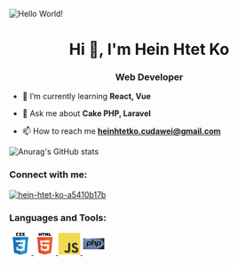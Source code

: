 ![Hello World!](https://github.com/HeinHtetKo/HeinHtetKo/blob/main/profile.avif)
<h1 align="center">Hi 👋, I'm Hein Htet Ko</h1>
<h3 align="center">Web Developer</h3>

- 🌱 I’m currently learning **React, Vue**

- 💬 Ask me about **Cake PHP, Laravel**

- 📫 How to reach me **heinhtetko.cudawei@gmail.com**


![Anurag's GitHub stats](https://github-readme-stats.vercel.app/api?username=HeinHtetKo&show_icons=true&theme=react)



<h3 align="left">Connect with me:</h3>
<p align="left">
<a href="https://linkedin.com/in/hein-htet-ko-a5410b17b" target="blank"><img align="center" src="https://raw.githubusercontent.com/rahuldkjain/github-profile-readme-generator/master/src/images/icons/Social/linked-in-alt.svg" alt="hein-htet-ko-a5410b17b" height="30" width="40" /></a>
</p>

<h3 align="left">Languages and Tools:</h3>
<p align="left"> <a href="https://www.w3schools.com/css/" target="_blank" rel="noreferrer"> <img src="https://raw.githubusercontent.com/devicons/devicon/master/icons/css3/css3-original-wordmark.svg" alt="css3" width="40" height="40"/> </a> <a href="https://www.w3.org/html/" target="_blank" rel="noreferrer"> <img src="https://raw.githubusercontent.com/devicons/devicon/master/icons/html5/html5-original-wordmark.svg" alt="html5" width="40" height="40"/> </a> <a href="https://developer.mozilla.org/en-US/docs/Web/JavaScript" target="_blank" rel="noreferrer"> <img src="https://raw.githubusercontent.com/devicons/devicon/master/icons/javascript/javascript-original.svg" alt="javascript" width="40" height="40"/> </a> <a href="https://www.php.net" target="_blank" rel="noreferrer"> <img src="https://raw.githubusercontent.com/devicons/devicon/master/icons/php/php-original.svg" alt="php" width="40" height="40"/> </a> </p>
